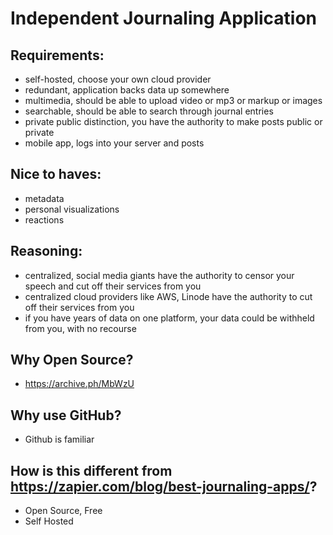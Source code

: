 # Independent Journaling Application

## Requirements:

- self-hosted, choose your own cloud provider
- redundant, application backs data up somewhere
- multimedia, should be able to upload video or mp3 or markup or images
- searchable, should be able to search through journal entries
- private public distinction, you have the authority to make posts public or private
- mobile app, logs into your server and posts

## Nice to haves:

- metadata
- personal visualizations
- reactions

## Reasoning:

- centralized, social media giants have the authority to censor your speech and cut off their services from you
- centralized cloud providers like AWS, Linode have the authority to cut off their services from you
- if you have years of data on one platform, your data could be withheld from you, with no recourse

## Why Open Source?

- https://archive.ph/MbWzU

## Why use GitHub?

- Github is familiar

## How is this different from https://zapier.com/blog/best-journaling-apps/?

- Open Source, Free
- Self Hosted
